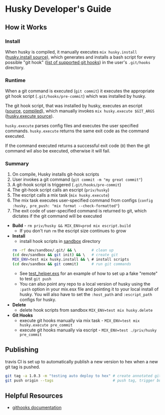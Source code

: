 # Husky Developer's Guide

## How it Works
### Install
When husky is compiled, it manually executes `mix husky.install` ([husky.install source](../lib/husky/task/install.ex)), which generates and installs a  bash script for every possible "git hook" ([list of supported git hooks](../lib/husky/util/util.ex)) in the user's `.git/hooks` directory. 

### Runtime
When a git command is executed (`git commit`) it executes the appropriate git hook script (`.git/hooks/pre-commit`) which was installed by husky.

The git hook script, that was installed by husky, executes an escript ([source](../lib/escript.ex), [compiled](../priv/husky)), which manually invokes `mix husky.execute $GIT_ARGS` ([husky.execute source](../lib/husky/task/execute.ex)). 

`husky.execute` parses config files and executes the user specified commands. `husky.execute` returns the same exit code as the command executed. 

If the command executed returns a successful exit code (`0`) then the git command wil also be executed, otherwise it will fail.

### Summary
1. On compile, Husky installs git-hook scripts
1. User invokes a git command (`git commit -m "my great commit"`)
1. A git-hook script is triggered (`.git/hooks/pre-commit`)
1. The git-hook script calls an escript (`priv/husky`)
1. The escript calls a mix task (`mix husky.execute`)
1. The mix task executes user-specified command from configs (`config :husky, pre_push: "mix format --check-formatted"`)
1. The exit code of user-specified command is returned to git, which dictates if the git command will be executed
 
* **Build** - `rm priv/husky && MIX_ENV=prod mix escript.build`
    * If you don't run `rm` the escript size continues to grow
* **Install** 
    * install hook scripts in [sandbox](./sandbox) directory
    ```bash
    rm -rf dev/sandbox/.git/ && \       # clean up
    (cd dev/sandbox && git init) && \   # create git                          
    MIX_ENV=test mix husky.install && \ # install scripts
    (cd dev/sandbox && git commit)      # run git commands
    ```
    * See [test_helper.exs](../test/test_helper.exs) for an example of how to set up a fake "remote" to test `git push`
    * You can also point any repo to a local version of husky using the `:path` option in your mix.esx file and pointing it to your local install of husky. You will also have to set the `:host_path` and `:escript_path` configs for husky.
* **Delete** 
    * delete hook scripts from sandbox `MIX_ENV=test mix husky.delete`
* **Git Hooks** 
    * execute git hooks manually via mix task - `MIX_ENV=test mix husky.execute pre_commit`
    * execute git hooks manually via escript - `MIX_ENV=test ./priv/husky pre_commit`
    
## Publishing
travis CI is set up to automatically publish a new version to hex when a new git tag is pushed.
```bash
git tag -a 1.0.3 -m "testing auto deploy to hex" # create annotated git tag
git push origin --tags                           # push tag, trigger build and deploy to hex
```
        
## Helpful Resources
* [githooks documentation](https://git-scm.com/docs/githooks)
